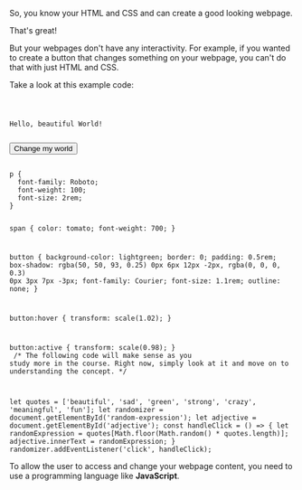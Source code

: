 So, you know your HTML
and
CSS
and
can create a good looking webpage.

That's great!

But your webpages don't
have any interactivity.
For example,
if you wanted to create
a button that changes
something on your webpage,
you can't do that
with just HTML and CSS.


Take a look at this example code:

<Editor lang="javascript">
<code>
<panel lang="html">
<p>Hello, <span id="adjective">beautiful</span> World!</p>
<button id="random-expression">Change my world</button>
</panel>
<panel lang="css">
p {
  font-family: Roboto;
  font-weight: 100;
  font-size: 2rem;
}

span {
  color: tomato;
  font-weight: 700;
}

button {
  background-color: lightgreen;
  border: 0;
  padding: 0.5rem;
  box-shadow: rgba(50, 50, 93, 0.25) 0px 6px 12px -2px, rgba(0, 0, 0, 0.3) 0px 3px 7px -3px;
  font-family: Courier;
  font-size: 1.1rem;
  outline: none;
}

button:hover {
  transform: scale(1.02);
}

button:active {
  transform: scale(0.98);
}
</panel>
<panel lang="javascript">
/*
  The following code will make sense as you study more in the course.
  Right now, simply look at it and move on to understanding the concept.
*/

let quotes = ['beautiful', 'sad', 'green', 'strong', 'crazy', 'meaningful', 'fun'];
let randomizer = document.getElementById('random-expression');
let adjective = document.getElementById('adjective');
const handleClick = () => {
  let randomExpression = quotes[Math.floor(Math.random() * quotes.length)];
  adjective.innerText = randomExpression;
}
randomizer.addEventListener('click', handleClick);
</panel>
</code>
</Editor>

To allow the user to access
and
change your webpage content,
you need to use
a programming language
like **JavaScript**.